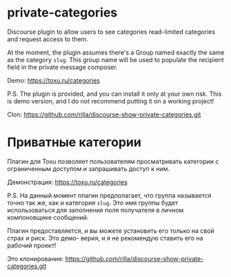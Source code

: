 # private-categories

Discourse plugin to allow users to see categories read-limited categories and request access to them.

At the moment, the plugin assumes there's a Group named exactly the same as the category `slug`. This group name will be used to populate the recipient field in the private message composer.

Demo:
https://toxu.ru/categories

P.S. The plugin is provided, and you can install it only at your own risk. This is demo version, and I do not recommend putting it on a working project!

Clon: https://github.com/rilla/discourse-show-private-categories.git

# Приватные категории

Плагин для Toxu позволяет пользователям просматривать категории с ограниченным доступом и запрашивать доступ к ним.

Демонстрация:
https://toxu.ru/categories


P.S. На данный момент плагин предполагает, что группа называется точно так же, как и категория `slug`. Это имя группы будет использоваться для заполнения поля получателя в личном компоновщике сообщений.

Плагин предоставляется, и вы можете установить его только на свой страх и риск. Это демо- верия, и я не рекомендую ставить его на рабочий проект!


Это клонирование: https://github.com/rilla/discourse-show-private-categories.git
